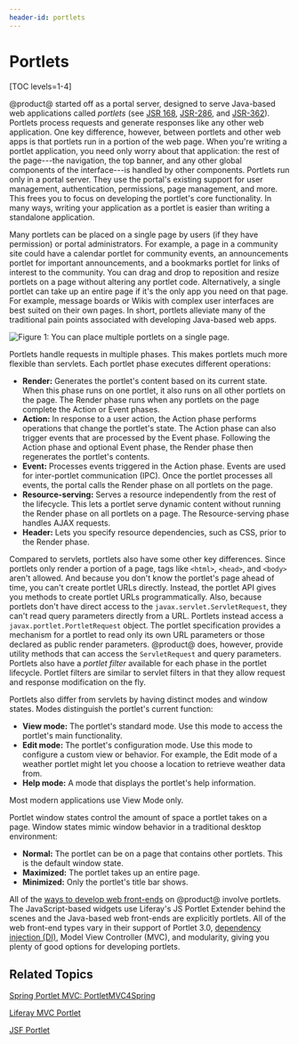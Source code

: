 ```yaml
---
header-id: portlets
---
```


# Portlets

[TOC levels=1-4]

@product@ started off as a portal server, designed to serve Java-based web
applications called *portlets* (see [JSR 168](https://jcp.org/en/jsr/detail?id=168),
[JSR-286](https://jcp.org/en/jsr/detail?id=286), and
[JSR-362](https://jcp.org/en/jsr/detail?id=362)).
Portlets process requests and generate
responses like any other web application. One key difference, however, between
portlets and other web apps is that portlets run in a portion of the web page.
When you're writing a portlet application, you need only worry about that
application: the rest of the page---the navigation, the top banner, and any
other global components of the interface---is handled by other components.
Portlets run only in a portal server. They use the portal's existing support for
user management, authentication, permissions, page management, and more. This
frees you to focus on developing the portlet's core functionality. In many ways,
writing your application as a portlet is easier than writing a standalone
application.

Many portlets can be placed on a single page by users (if they have permission)
or portal administrators. For example, a page in a community site could have
a calendar portlet for community events, an announcements portlet for important
announcements, and a bookmarks portlet for links of interest to the community.
You can drag and drop to reposition and resize portlets on a page without
altering any portlet code. Alternatively, a single portlet can take up an entire
page if it's the only app you need on that page. For example, message boards
or Wikis with complex user interfaces are best suited on their own pages. In
short, portlets alleviate many of the traditional pain points associated with
developing Java-based web apps.

![Figure 1: You can place multiple portlets on a single page.](../../images/portlet-applications.png)

Portlets handle requests in multiple phases. This makes portlets much more
flexible than servlets. Each portlet phase executes different operations:

-   **Render:** Generates the portlet's content based on its current state. When
    this phase runs on one portlet, it also runs on all other portlets on the
    page. The Render phase runs when any portlets on the page complete the
    Action or Event phases.
-   **Action:** In response to a user action, the Action phase performs
    operations that change the portlet's state. The Action phase can also
    trigger events that are processed by the Event phase. Following the Action
    phase and optional Event phase, the Render phase then regenerates the
    portlet's contents.
-   **Event:** Processes events triggered in the Action phase. Events are used
    for inter-portlet communication (IPC). Once the portlet processes all
    events, the portal calls the Render phase on all portlets on the page.
-   **Resource-serving:** Serves a resource independently from the rest of the
    lifecycle. This lets a portlet serve dynamic content without running the
    Render phase on all portlets on a page. The Resource-serving phase handles
    AJAX requests.
-   **Header:** Lets you specify resource dependencies, such as CSS, prior to
    the Render phase.

Compared to servlets, portlets also have some other key differences. Since
portlets only render a portion of a page, tags like `<html>`, `<head>`, and
`<body>` aren't allowed. And because you don't know the portlet's page ahead of
time, you can't create portlet URLs directly. Instead, the portlet API gives you
methods to create portlet URLs programmatically. Also, because portlets don't
have direct access to the `javax.servlet.ServletRequest`, they can't read query
parameters directly from a URL. Portlets instead access a
`javax.portlet.PortletRequest` object. The portlet specification provides a
mechanism for a portlet to read only its own URL parameters or those declared as
public render parameters. @product@ does, however, provide utility methods that
can access the `ServletRequest` and query parameters. Portlets also have a
*portlet filter* available for each phase in the portlet lifecycle. Portlet
filters are similar to servlet filters in that they allow request and response
modification on the fly.

Portlets also differ from servlets by having distinct modes and window states.
Modes distinguish the portlet's current function:

-   **View mode:** The portlet's standard mode. Use this mode to access the
    portlet's main functionality.
-   **Edit mode:** The portlet's configuration mode. Use this mode to configure
    a custom view or behavior. For example, the Edit mode of a weather portlet
    might let you choose a location to retrieve weather data from.
-   **Help mode:** A mode that displays the portlet's help information.

Most modern applications use View Mode only.

Portlet window states control the amount of space a portlet takes on a page.
Window states mimic window behavior in a traditional desktop environment:

-   **Normal:** The portlet can be on a page that contains other portlets. This
    is the default window state.
-   **Maximized:** The portlet takes up an entire page.
-   **Minimized:** Only the portlet's title bar shows.

All of the
[ways to develop web front-ends](/docs/7-2/appdev/-/knowledge_base/a/web-front-ends)
on @product@ involve portlets. The JavaScript-based widgets use Liferay's JS
Portlet Extender behind the scenes and the Java-based web front-ends are
explicitly portlets. All of the web front-end types vary in their support of
Portlet 3.0,
[dependency injection (DI)](/docs/7-2/frameworks/-/knowledge_base/f/dependency-injection),
Model View Controller (MVC), and modularity, giving you plenty of good options
for developing portlets.

## Related Topics

<!--[Bean Portlet](/docs/7-2/appdev/-/knowledge_base/a/bean-portlet) TODO uncomment when Bean Portlet is available. jhinkey -->

[Spring Portlet MVC: PortletMVC4Spring](/docs/7-2/appdev/-/knowledge_base/a/portletmvc4spring)

[Liferay MVC Portlet](/docs/7-2/appdev/-/knowledge_base/a/liferay-mvc-portlet)

[JSF Portlet](/docs/7-2/appdev/-/knowledge_base/a/jsf-portlet)
